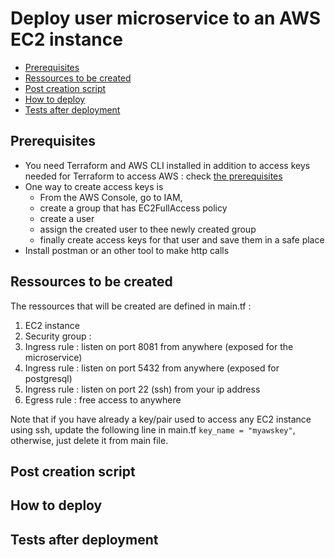 # Deploy user microservice to an AWS EC2 instance
- [Prerequisites](#Prerequisites)
- [Ressources to be created](#Ressources-to-be-created)
- [Post creation script](#Post-creation-script)
- [How to deploy](#How-to-deploy)
- [Tests after deployment](#Tests-after-deployment)

## Prerequisites
- You need Terraform and AWS CLI installed in addition to access keys needed for Terraform to access AWS : check [the prerequisites](https://developer.hashicorp.com/terraform/tutorials/aws-get-started/aws-build#prerequisites)
- One way to create access keys is
    - From the AWS Console, go to IAM, 
    - create a group that has EC2FullAccess policy
    - create a user
    - assign the created user to thee newly created group
    - finally create access keys for that user and save them in a safe place
- Install postman or an other tool to make http calls

## Ressources to be created
The ressources that will be created are defined in main.tf :
1. EC2 instance
2. Security group :
3. Ingress rule : listen on port 8081 from anywhere (exposed for the microservice)
4. Ingress rule : listen on port 5432 from anywhere (exposed for postgresql)
5. Ingress rule : listen on port 22 (ssh) from your ip address
6. Egress rule : free access to anywhere


Note that if you have already a key/pair used to access any EC2 instance using ssh, update the following line in main.tf
`key_name = "myawskey"`,
otherwise, just delete it from main file.

## Post creation script
## How to deploy
## Tests after deployment
